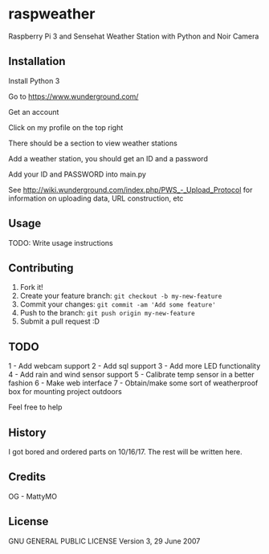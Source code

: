 # raspweather
Raspberry Pi 3 and Sensehat Weather Station with Python and Noir Camera

## Installation
Install Python 3

Go to https://www.wunderground.com/

Get an account

Click on my profile on the top right

There should be a section to view weather stations

Add a weather station, you should get an ID and a password

Add your ID and PASSWORD into main.py

See http://wiki.wunderground.com/index.php/PWS_-_Upload_Protocol for information on uploading data, URL construction, etc

## Usage
TODO: Write usage instructions

## Contributing
1. Fork it!
2. Create your feature branch: `git checkout -b my-new-feature`
3. Commit your changes: `git commit -am 'Add some feature'`
4. Push to the branch: `git push origin my-new-feature`
5. Submit a pull request :D

## TODO
1 - Add webcam support
2 - Add sql support
3 - Add more LED functionality
4 - Add rain and wind sensor support
5 - Calibrate temp sensor in a better fashion
6 - Make web interface
7 - Obtain/make some sort of weatherproof box for mounting project outdoors

Feel free to help

## History
I got bored and ordered parts on 10/16/17. The rest will be written here. 

## Credits
OG - MattyMO

## License
GNU GENERAL PUBLIC LICENSE
Version 3, 29 June 2007
